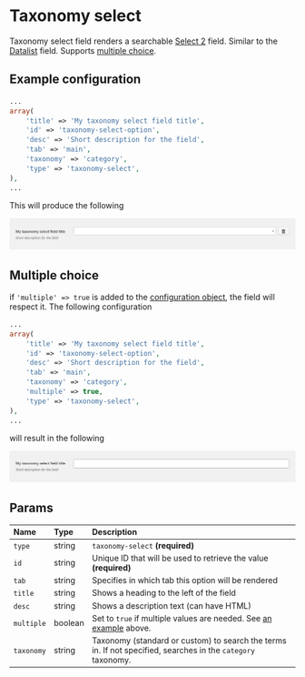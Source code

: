 # Taxonomy select

Taxonomy select field renders a searchable [Select 2](https://select2.github.io/) field. Similar to the [Datalist](datalist.md) field. Supports [multiple choice](taxonomy-select.md#multiple-choice).

## Example configuration

```php
...
array(
    'title' => 'My taxonomy select field title',
    'id' => 'taxonomy-select-option',
    'desc' => 'Short description for the field',
    'tab' => 'main',
    'taxonomy' => 'category',
    'type' => 'taxonomy-select',
),
...
```

This will produce the following

![](../.gitbook/assets/taxonomy-select-one.png)

## Multiple choice

if `'multiple' => true` is added to the [configuration object](taxonomy-select.md#example-configuration), the field will respect it. The following configuration

```php
...
array(
    'title' => 'My taxonomy select field title',
    'id' => 'taxonomy-select-option',
    'desc' => 'Short description for the field',
    'tab' => 'main',
    'taxonomy' => 'category',
    'multiple' => true,
    'type' => 'taxonomy-select',
),
...
```

will result in the following

![](../.gitbook/assets/taxonomy-select-two.png)

## Params

| Name | Type | Description |
| :--- | :--- | :--- |
| `type` | string | `taxonomy-select` **\(required\)** |
| `id` | string | Unique ID that will be used to retrieve the value **\(required\)** |
| `tab` | string | Specifies in which tab this option will be rendered |
| `title` | string | Shows a heading to the left of the field |
| `desc` | string | Shows a description text \(can have HTML\) |
| `multiple` | boolean | Set to `true` if multiple values are needed. See [an example](taxonomy-select.md#multiple-choice) above. |
| `taxonomy` | string | Taxonomy \(standard or custom\) to search the terms in. If not specified, searches in the `category` taxonomy. |

